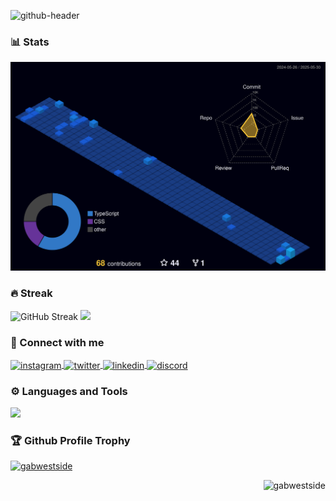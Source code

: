 ![github-header](https://user-images.githubusercontent.com/60760967/235370090-5f888ef8-85f3-471b-9869-fb0f90903980.png)

### 📊 Stats
![Status](./profile-3d-contrib/profile-night-view.svg)

### 🔥 Streak
<div>
  <img src="https://github-readme-streak-stats.herokuapp.com?user=gabwestside&theme=tokyonight-duo&hide_border=true&short_numbers=true&card_width=600" alt="GitHub Streak"/>
  <img src="https://assets-v2.lottiefiles.com/a/d4de1946-9422-11ee-8887-2b4c060771a9/QjhNFmRetW.gif" width="200" >
</div>

### 📩 Connect with me
<p align="left">
  <a href="https://instagram.com/gabwestside" target="blank" padding="4">
    <img align="center" src="https://skillicons.dev/icons?i=instagram" alt="instagram" height="40"
      width="40" />
  </a>
  <a href="https://twitter.com/itsgabriwell" target="blank" padding="4">
    <img align="center" src="https://skillicons.dev/icons?i=twitter" alt="twitter" height="40"
      width="40" />
  </a>
  <a href="https://linkedin.com/in/gabriel-rodrigues-706541200" target="blank" padding="4">
    <img align="center" src="https://skillicons.dev/icons?i=linkedin" alt="linkedin" height="40"
      width="40" />
  </a>
  <a href="https://discord.com/" target="blank" padding="4">
    <img align="center" src="https://skillicons.dev/icons?i=discord" alt="discord" height="40"
      width="40" />
  </a>
</p>

### ⚙ Languages and Tools
<div align="left">
  <a href="https://skillicons.dev">
    <img
      src="https://skillicons.dev/icons?i=git,vscode,visualstudio,dotnet,cs,javascript,typescript,css,html,react,next,tailwind,sass,nodejs,rabbitmq,elasticsearch,docker,figma,github,jest,materialui,postman,styledcomponents,vercel,vite,mongodb,postgres,androidstudio,apple,azure" />
  </a>
</div>

### 🏆 Github Profile Trophy
<p align="left">
  <a href="https://github.com/ryo-ma/github-profile-trophy">
    <img
      src="https://github-profile-trophy.vercel.app/?username=gabwestside&rank=-C,-B,-Unknown&theme=dracula&no-frame=true&no-bg=true&column=-1&margin-w=15&margin-h=15"
      alt="gabwestside" />
  </a>
</p>

<p align="right">
  <img
    src="https://komarev.com/ghpvc/?username=gabwestside&label=Profile%20views&color=0e75b6&style=flat"
    alt="gabwestside" />
</p>
